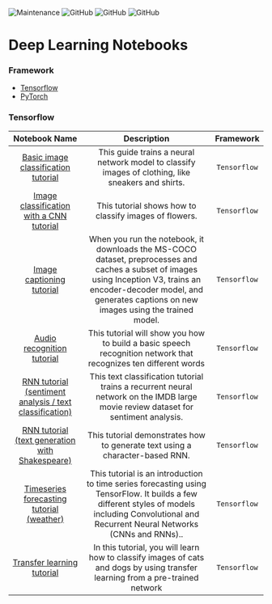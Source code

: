 ![Maintenance](https://img.shields.io/badge/Maintained%3F-YES-green.svg)
![GitHub](https://img.shields.io/badge/Release-PROD-yellow.svg)
![GitHub](https://img.shields.io/badge/Languages-MULTI-blue.svg)
![GitHub](https://img.shields.io/badge/License-MIT-lightgrey.svg)

# Deep Learning Notebooks

### Framework

* [Tensorflow](#tensorflow)
* [PyTorch](#pytorch)

### Tensorflow <a name="tensorflow"/>

| Notebook Name | Description | Framework |
|   :---:      |     :---:      |     :---:     |
| [Basic image classification tutorial](https://colab.research.google.com/github/tensorflow/docs/blob/master/site/en/tutorials/keras/classification.ipynb)  | This guide trains a neural network model to classify images of clothing, like sneakers and shirts.| `Tensorflow`
| [Image classification with a CNN tutorial ](https://colab.research.google.com/github/tensorflow/docs/blob/master/site/en/tutorials/images/classification.ipynb)  | This tutorial shows how to classify images of flowers.| `Tensorflow`
| [Image captioning tutorial](https://colab.research.google.com/github/tensorflow/docs/blob/master/site/en/tutorials/text/image_captioning.ipynb)  | When you run the notebook, it downloads the MS-COCO dataset, preprocesses and caches a subset of images using Inception V3, trains an encoder-decoder model, and generates captions on new images using the trained model.| `Tensorflow`
| [Audio recognition tutorial](https://colab.research.google.com/github/tensorflow/docs/blob/master/site/en/tutorials/audio/simple_audio.ipynb)  | This tutorial will show you how to build a basic speech recognition network that recognizes ten different words| `Tensorflow`
| [RNN tutorial (sentiment analysis / text classification)](https://colab.research.google.com/github/tensorflow/docs/blob/master/site/en/tutorials/text/text_classification_rnn.ipynb)  |This text classification tutorial trains a recurrent neural network on the IMDB large movie review dataset for sentiment analysis.| `Tensorflow`
| [RNN tutorial (text generation with Shakespeare)](https://colab.research.google.com/github/tensorflow/docs/blob/master/site/en/tutorials/text/text_generation.ipynb)  | This tutorial demonstrates how to generate text using a character-based RNN.| `Tensorflow`
| [Timeseries forecasting tutorial (weather)](https://colab.research.google.com/github/tensorflow/docs/blob/master/site/en/tutorials/structured_data/time_series.ipynb)  | This tutorial is an introduction to time series forecasting using TensorFlow. It builds a few different styles of models including Convolutional and Recurrent Neural Networks (CNNs and RNNs)..| `Tensorflow`
| [Transfer learning tutorial ](https://colab.research.google.com/github/tensorflow/docs/blob/master/site/en/tutorials/images/transfer_learning.ipynb)  | In this tutorial, you will learn how to classify images of cats and dogs by using transfer learning from a pre-trained network| `Tensorflow`

